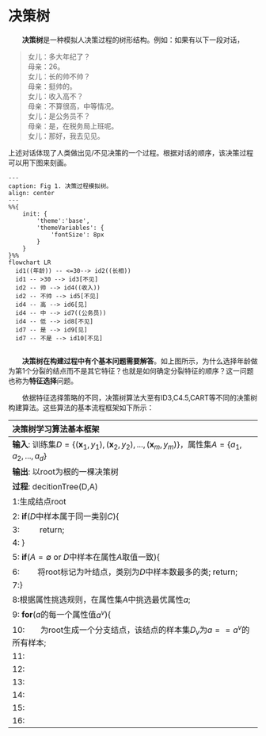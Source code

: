 # 决策树

&emsp;&emsp;**决策树**是一种模拟人决策过程的树形结构。例如：如果有以下一段对话，
>   女儿：多大年纪了？<br>
  母亲：26。<br>
  女儿：长的帅不帅？<br>
  母亲：挺帅的。<br>
  女儿：收入高不？<br>
  母亲：不算很高，中等情况。<br>
  女儿：是公务员不？<br>
  母亲：是，在税务局上班呢。<br>
  女儿：那好，我去见见。<br>

上述对话体现了人类做出见/不见决策的一个过程。根据对话的顺序，该决策过程可以用下图来刻画。

```{mermaid}
---
caption: Fig 1. 决策过程模拟树。  
align: center
---
%%{
    init: {
        'theme':'base',
        'themeVariables': {
            'fontSize': 8px
        }
    }
}%%
flowchart LR
  id1((年龄)) -- <=30--> id2((长相))
  id1 -- >30 --> id3[不见]
  id2 -- 帅 --> id4((收入))
  id2 -- 不帅 --> id5[不见]
  id4 -- 高 --> id6[见]
  id4 -- 中 --> id7((公务员))
  id4 -- 低 --> id8[不见]
  id7 -- 是 --> id9[见]
  id7 -- 不是 --> id10[不见]
 
```

&emsp;&emsp;**决策树在构建过程中有个基本问题需要解答**。如上图所示，为什么选择年龄做为第1个分裂的结点而不是其它特征？也就是如何确定分裂特征的顺序？这一问题也称为**特征选择**问题。

&emsp;&emsp;依据特征选择策略的不同，决策树算法大至有ID3,C4.5,CART等不同的决策树构建算法。这些算法的基本流程框架如下所示：

|决策树学习算法基本框架|
|:---|
|**输入**: 训练集$D=\{(\pmb{x}_1,y_1),(\pmb{x}_2,y_2),...,(\pmb{x}_m,y_m)\}$，属性集$A=\{a_1,a_2,...,a_d\}$ |
|**输出**: 以root为根的一棵决策树|
|**过程**: decitionTree(D,A)|
|1:生成结点root|
|2: **if**($D$中样本属于同一类别$C$){ |
|3: &emsp;&emsp; return; |
|4: }|
|5: **if**($A=\emptyset$ or $D$中样本在属性$A$取值一致){|
|6: &emsp;&emsp;将root标记为叶结点，类别为$D$中样本数最多的类; return;|
|7:}|
|8:根据属性挑选规则，在属性集$A$中挑选最优属性$a$;|
|9: **for**($a$的每一个属性值$a^v$){|
|10:&emsp;&emsp;为root生成一个分支结点，该结点的样本集$D_v$为$a==a^v$的所有样本;|
|11:&emsp;&emsp;|
|12:|
|13:|
|14:|
|15:|
|16:|

